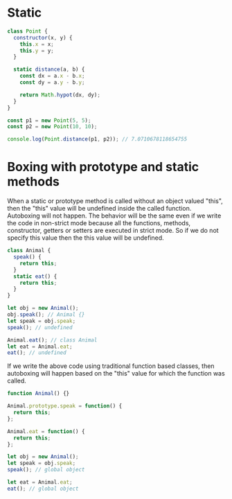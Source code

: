 # Static

```js
class Point {
  constructor(x, y) {
    this.x = x;
    this.y = y;
  }

  static distance(a, b) {
    const dx = a.x - b.x;
    const dy = a.y - b.y;

    return Math.hypot(dx, dy);
  }
}

const p1 = new Point(5, 5);
const p2 = new Point(10, 10);

console.log(Point.distance(p1, p2)); // 7.0710678118654755
```

# Boxing with prototype and static methods

When a static or prototype method is called without an object valued "this", then the "this" value will be undefined
inside the called function. Autoboxing will not happen. The behavior will be the same even if we write the code in
non-strict mode because all the functions, methods, constructor, getters or setters are executed in strict mode. So if
we do not specify this value then the this value will be undefined.

```js
class Animal {
  speak() {
    return this;
  }
  static eat() {
    return this;
  }
}

let obj = new Animal();
obj.speak(); // Animal {}
let speak = obj.speak;
speak(); // undefined

Animal.eat(); // class Animal
let eat = Animal.eat;
eat(); // undefined
```

If we write the above code using traditional function based classes, then autoboxing will happen based on the "this"
value for which the function was called.

```js
function Animal() {}

Animal.prototype.speak = function() {
  return this;
};

Animal.eat = function() {
  return this;
};

let obj = new Animal();
let speak = obj.speak;
speak(); // global object

let eat = Animal.eat;
eat(); // global object
```
